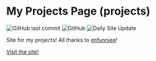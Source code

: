 # My Projects Page (projects)
![GitHub last commit](https://img.shields.io/github/last-commit/Jerit3787/projects) ![GitHub](https://img.shields.io/github/license/Jerit3787/projects) ![Daily Site Update](https://github.com/Jerit3787/projects/workflows/Daily%20Site%20Update/badge.svg)

Site for my projects! All thanks to [imfunniee](https://www.github.com/imfunniee)! 

[Visit the site!](https://danishsite.theworkpc.com/projects)
